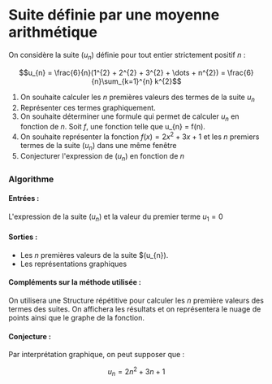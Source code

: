 # Suite définie par une moyenne arithmétique

On considère la suite $(u_{n})$ définie pour tout entier strictement positif $n$ :

$$u_{n} = \frac{6}{n}(1^{2} + 2^{2} + 3^{2} + \dots + n^{2}) = \frac{6}{n}\sum_{k=1}^{n} k^{2}$$

1. On souhaite calculer les $n$ premières valeurs des termes de la suite $u_{n}$
2. Représenter ces termes graphiquement.
3. On souhaite déterminer une formule qui permet de calculer $u_{n}$ en fonction de $n$. Soit $f$, une fonction telle que u_{n} = f(n).
4. On souhaite représenter la fonction $f(x) = 2x^{2} + 3x + 1$ et les $n$ premiers termes de la suite $(u_{n})$ dans une même fenêtre
5. Conjecturer l'expression de $(u_{n})$ en fonction de $n$

### Algorithme
#### Entrées :
L'expression de la suite $(u_{n})$  et la valeur du premier terme $u_{1}=0$
#### Sorties :
  - Les $n$ premières valeurs de la suite $(u_{n}).
  - Les représentations graphiques

#### Compléments sur la méthode utilisée :
On utilisera une Structure répétitive pour calculer les $n$ première valeurs des termes des suites. On affichera les résultats et on représentera le nuage de points ainsi que le graphe de la fonction.

#### Conjecture :
Par interprétation graphique, on peut supposer que :

$$u_{n} = 2n^{2} + 3n + 1$$
